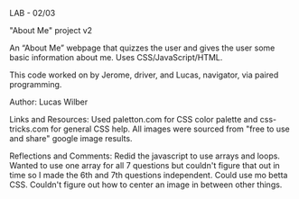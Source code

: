 LAB - 02/03

"About Me" project v2

An “About Me” webpage that quizzes the user and gives the user some basic information about me. Uses CSS/JavaScript/HTML.

This code worked on by Jerome, driver, and Lucas, navigator, via paired programming.

Author: Lucas Wilber

Links and Resources:
Used paletton.com for CSS color palette and css-tricks.com for general CSS help. All images were sourced from "free to use and share" google image results.

Reflections and Comments:
Redid the javascript to use arrays and loops. Wanted to use one array for all 7 questions but couldn't figure that out in time so
I made the 6th and 7th questions independent. 
Could use mo betta CSS. Couldn't figure out how to center an image in between other things.